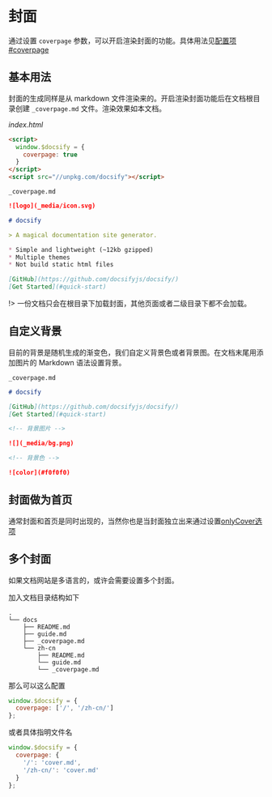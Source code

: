 # 封面

通过设置 `coverpage`
参数，可以开启渲染封面的功能。具体用法见[配置项#coverpage](Custom/configuration#coverpage)

## 基本用法
封面的生成同样是从 markdown
文件渲染来的。开启渲染封面功能后在文档根目录创建 `_coverpage.md`
文件。渲染效果如本文档。

*index.html*

```html
<script>
  window.$docsify = {
    coverpage: true
  }
</script>
<script src="//unpkg.com/docsify"></script>
```

`_coverpage.md`

```markdown
![logo](_media/icon.svg)

# docsify

> A magical documentation site generator.

* Simple and lightweight (~12kb gzipped)
* Multiple themes
* Not build static html files

[GitHub](https://github.com/docsifyjs/docsify/)
[Get Started](#quick-start)
```

!> 一份文档只会在根目录下加载封面，其他页面或者二级目录下都不会加载。

## 自定义背景
目前的背景是随机生成的渐变色，我们自定义背景色或者背景图。在文档末尾用添加图片的
Markdown 语法设置背景。

`_coverpage.md`

```markdown
# docsify

[GitHub](https://github.com/docsifyjs/docsify/)
[Get Started](#quick-start)

<!-- 背景图片 -->

![](_media/bg.png)

<!-- 背景色 -->

![color](#f0f0f0)
```

## 封面做为首页
通常封面和首页是同时出现的，当然你也是当封面独立出来通过设置[onlyCover选项](Custom/configuration#onlyCover)

## 多个封面
如果文档网站是多语言的，或许会需要设置多个封面。

加入文档目录结构如下

```text
.
└── docs
    ├── README.md
    ├── guide.md
    ├── _coverpage.md
    └── zh-cn
        ├── README.md
        └── guide.md
        └── _coverpage.md
```
 
那么可以这么配置

```js
window.$docsify = {
  coverpage: ['/', '/zh-cn/']
};
```

或者具体指明文件名

```js
window.$docsify = {
  coverpage: {
    '/': 'cover.md',
    '/zh-cn/': 'cover.md'
  }
};
```

